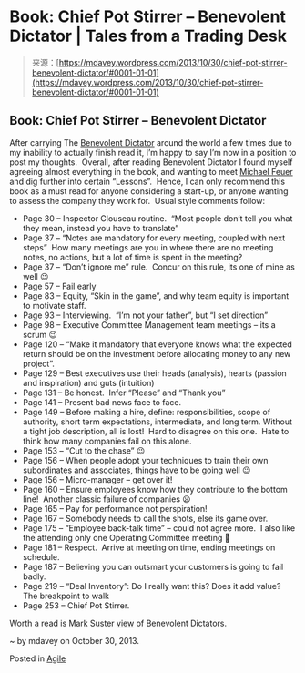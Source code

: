 <!--yml
category: 未分类
date: 2024-05-18 05:25:53
-->

# Book: Chief Pot Stirrer – Benevolent Dictator | Tales from a Trading Desk

> 来源：[https://mdavey.wordpress.com/2013/10/30/chief-pot-stirrer-benevolent-dictator/#0001-01-01](https://mdavey.wordpress.com/2013/10/30/chief-pot-stirrer-benevolent-dictator/#0001-01-01)

## Book: Chief Pot Stirrer – Benevolent Dictator

After carrying The [Benevolent Dictator](http://www.amazon.com/The-Benevolent-Dictator-Employees-Competition/dp/1118003918) around the world a few times due to my inability to actually finish read it, I’m happy to say I’m now in a position to post my thoughts.  Overall, after reading Benevolent Dictator I found myself agreeing almost everything in the book, and wanting to meet [Michael Feuer](http://www.benevolentdictator.biz/?page_id=2) and dig further into certain “Lessons”.  Hence, I can only recommend this book as a must read for anyone considering a start-up, or anyone wanting to assess the company they work for.  Usual style comments follow:

*   Page 30 – Inspector Clouseau routine.  “Most people don’t tell you what they mean, instead you have to translate”
*   Page 37 – “Notes are mandatory for every meeting, coupled with next steps”  How many meetings are you in where there are no meeting notes, no actions, but a lot of time is spent in the meeting?
*   Page 37 – “Don’t ignore me” rule.  Concur on this rule, its one of mine as well 😉
*   Page 57 – Fail early
*   Page 83 – Equity, “Skin in the game”, and why team equity is important to motivate staff.
*   Page 93 – Interviewing.  “I’m not your father”, but “I set direction”
*   Page 98 – Executive Committee Management team meetings – its a scrum 😉
*   Page 120 – “Make it mandatory that everyone knows what the expected return should be on the investment before allocating money to any new project”.
*   Page 129 – Best executives use their heads (analysis), hearts (passion and inspiration) and guts (intuition)
*   Page 131 – Be honest.  Infer “Please” and “Thank you”
*   Page 141 – Present bad news face to face.
*   Page 149 – Before making a hire, define: responsibilities, scope of authority, short term expectations, intermediate, and long term. Without a tight job description, all is lost!  Hard to disagree on this one.  Hate to think how many companies fail on this alone.
*   Page 153 – “Cut to the chase” 😉
*   Page 156 – When people adopt your techniques to train their own subordinates and associates, things have to be going well 😉
*   Page 156 – Micro-manager – get over it!
*   Page 160 – Ensure employees know how they contribute to the bottom line!  Another classic failure of companies 😦
*   Page 165 – Pay for performance not perspiration!
*   Page 167 – Somebody needs to call the shots, else its game over.
*   Page 175 – “Employee back-talk time” – could not agree more.  I also like the attending only one Operating Committee meeting 🙂
*   Page 181 – Respect.  Arrive at meeting on time, ending meetings on schedule.
*   Page 187 – Believing you can outsmart your customers is going to fail badly.
*   Page 219 – “Deal Inventory”: Do I really want this? Does it add value? The breakpoint to walk
*   Page 253 – Chief Pot Stirrer.

Worth a read is Mark Suster [view](http://www.bothsidesofthetable.com/2013/03/09/the-importance-of-benevolent-dictators/) of Benevolent Dictators.

~ by mdavey on October 30, 2013.

Posted in [Agile](https://mdavey.wordpress.com/category/agile/)